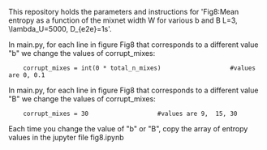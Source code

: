 This repository holds the parameters and instructions for 'Fig8:Mean entropy as a function of the mixnet width W for various b and B L=3, \lambda_U=5000, D_{e2e}=1s'.



In main.py, for each line in figure Fig8 that corresponds to a different value "b" we change the values of corrupt_mixes:

        corrupt_mixes = int(0 * total_n_mixes)                   #values are 0, 0.1
    
In main.py, for each line in figure Fig8 that corresponds to a different value "B" we change the values of corrupt_mixes:

        corrupt_mixes = 30                   #values are 9,  15, 30
    
Each time you change the value of "b" or "B", copy the array of entropy values in the jupyter file fig8.ipynb